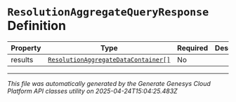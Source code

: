 # `ResolutionAggregateQueryResponse` Definition

| Property | Type | Required | Description |
|----------|------|----------|-------------|
| results | [`ResolutionAggregateDataContainer[]`](resolutionaggregatedatacontainer-definition.md) | No |  |

---

*This file was automatically generated by the Generate Genesys Cloud Platform API classes utility on 2025-04-24T15:04:25.483Z*